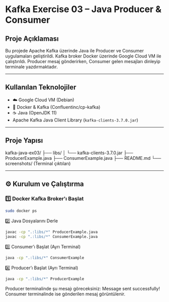 # Kafka Exercise 03 – Java Producer & Consumer

##  Proje Açıklaması
Bu projede Apache Kafka üzerinde Java ile Producer ve Consumer uygulamaları geliştirildi. Kafka broker Docker üzerinde Google Cloud VM ile çalıştırıldı. Producer mesaj gönderirken, Consumer gelen mesajları dinleyip terminale yazdırmaktadır.

---

##  Kullanılan Teknolojiler
- ☁️ Google Cloud VM (Debian)
- 🐳 Docker & Kafka (Confluentinc/cp-kafka)
- ☕ Java (OpenJDK 11)
- Apache Kafka Java Client Library (`kafka-clients-3.7.0.jar`)

---

##  Proje Yapısı
kafka-java-ex03/
├── libs/
│   └── kafka-clients-3.7.0.jar
├── ProducerExample.java
├── ConsumerExample.java
├── README.md
└── screenshots/ (Terminal çıktıları)

---

## ⚙ Kurulum ve Çalıştırma

### 1️⃣ Docker Kafka Broker'ı Başlat
```bash
sudo docker ps
```
2️⃣ Java Dosyalarını Derle
```bash
javac -cp ".:libs/*" ProducerExample.java
javac -cp ".:libs/*" ConsumerExample.java
```
3️⃣ Consumer’ı Başlat (Ayrı Terminal)
```bash
java -cp ".:libs/*" ConsumerExample
```
4️⃣ Producer’ı Başlat (Ayrı Terminal)
```bash
java -cp ".:libs/*" ProducerExample
```
Producer terminalinde şu mesajı göreceksiniz:
Message sent successfully!
Consumer terminalinde ise gönderilen mesaj görüntülenir.

